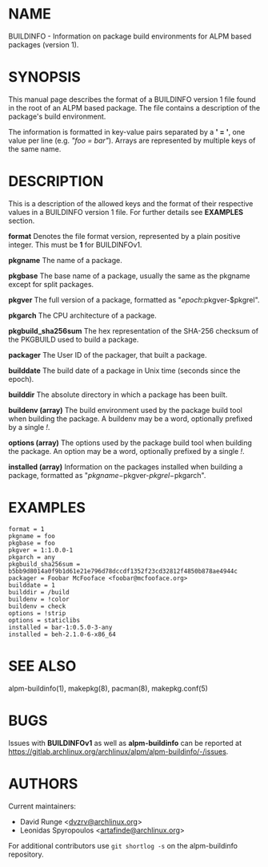 # NAME

BUILDINFO - Information on package build environments for ALPM based packages (version 1).

# SYNOPSIS

This manual page describes the format of a BUILDINFO version 1 file found in the root of an ALPM based package.
The file contains a description of the package's build environment.

The information is formatted in key-value pairs separated by a **' = '**, one value per line (e.g. *"foo = bar"*).
Arrays are represented by multiple keys of the same name.

# DESCRIPTION

This is a description of the allowed keys and the format of their respective values in a BUILDINFO version 1 file.
For further details see **EXAMPLES** section.

**format** Denotes the file format version, represented by a plain positive integer. This must be **1** for BUILDINFOv1.

**pkgname** The name of a package.

**pkgbase** The base name of a package, usually the same as the pkgname except for split packages.

**pkgver** The full version of a package, formatted as "$epoch:$pkgver-$pkgrel".

**pkgarch** The CPU architecture of a package.

**pkgbuild_sha256sum** The hex representation of the SHA-256 checksum of the PKGBUILD used to build a package.

**packager** The User ID of the packager, that built a package.

**builddate** The build date of a package in Unix time (seconds since the epoch).

**builddir** The absolute directory in which a package has been built.

**buildenv (array)** The build environment used by the package build tool when building the package. A buildenv may be a word, optionally prefixed by a single *!*.

**options (array)** The options used by the package build tool when building the package. An option may be a word, optionally prefixed by a single *!*.

**installed (array)** Information on the packages installed when building a package, formatted as "$pkgname-$pkgver-$pkgrel-$pkgarch".

# EXAMPLES

```
format = 1
pkgname = foo
pkgbase = foo
pkgver = 1:1.0.0-1
pkgarch = any
pkgbuild_sha256sum = b5bb9d8014a0f9b1d61e21e796d78dccdf1352f23cd32812f4850b878ae4944c
packager = Foobar McFooface <foobar@mcfooface.org>
builddate = 1
builddir = /build
buildenv = !color
buildenv = check
options = !strip
options = staticlibs
installed = bar-1:0.5.0-3-any
installed = beh-2.1.0-6-x86_64
```

# SEE ALSO

alpm-buildinfo(1), makepkg(8), pacman(8), makepkg.conf(5)

# BUGS

Issues with **BUILDINFOv1** as well as **alpm-buildinfo** can be reported at https://gitlab.archlinux.org/archlinux/alpm/alpm-buildinfo/-/issues.

# AUTHORS

Current maintainers:

- David Runge \<dvzrv@archlinux.org\>
- Leonidas Spyropoulos \<artafinde@archlinux.org\>

For additional contributors use `git shortlog -s` on the alpm-buildinfo repository.
